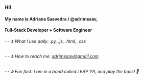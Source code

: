 ### Hi! 

#### My name is Adriana Saavedra / @adrimsaav,


#### Full-Stack Developer + Software Engineer


###### ⋅⋅⋅ ✰ What I use daily: .py, .js, .html, .css
###### ⋅⋅⋅ ✰ How to reach me: adrimsaav@gmail.com
###### ⋅⋅⋅ ✰ Fun fact: I am in a band called LEAP YR, and play the bass! 🎸

